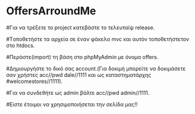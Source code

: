 OffersArroundMe
===============
#Για να τρέξετε το project κατεβάστε το τελευταίψ release.

#Tοποθετήστε τα αρχεία σε έναν φάκελο mvc και αυτόν τοποθετήστετον στο htdocs.

#Περάστε(import) τη βάση στο phpMyAdmin με όνομα offers.

#Δημιουργήστε το δικό σας account.(Για δοκιμή μπορείτε να δοκιμάσετε σαν χρήστες acc//pwd dale//1111 και ως καταστηματάρχης 
#welcomestores//1111).

#Για να συνδεθήτε ως admin βάλτε acc//pwd admin//1111.


#Είστε έτοιμοι να χρησιμοποιήσεται την σελίδα μας!!
